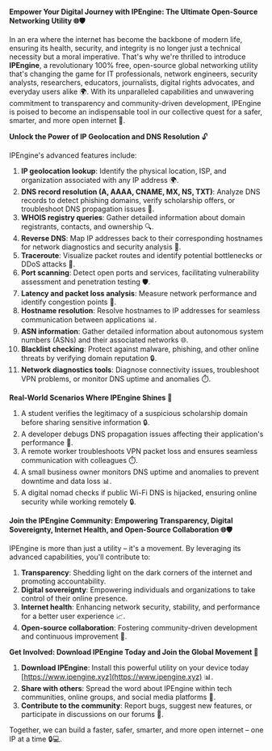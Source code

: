 **Empower Your Digital Journey with IPEngine: The Ultimate Open-Source Networking Utility 🌐🛡️**

In an era where the internet has become the backbone of modern life, ensuring its health, security, and integrity is no longer just a technical necessity but a moral imperative. That's why we're thrilled to introduce **IPEngine**, a revolutionary 100% free, open-source global networking utility that's changing the game for IT professionals, network engineers, security analysts, researchers, educators, journalists, digital rights advocates, and everyday users alike 🌍. With its unparalleled capabilities and unwavering commitment to transparency and community-driven development, IPEngine is poised to become an indispensable tool in our collective quest for a safer, smarter, and more open internet 🔐.

**Unlock the Power of IP Geolocation and DNS Resolution** 🔓

IPEngine's advanced features include:

1.  **IP geolocation lookup**: Identify the physical location, ISP, and organization associated with any IP address 🌍.
2.  **DNS record resolution (A, AAAA, CNAME, MX, NS, TXT)**: Analyze DNS records to detect phishing domains, verify scholarship offers, or troubleshoot DNS propagation issues 📡.
3.  **WHOIS registry queries**: Gather detailed information about domain registrants, contacts, and ownership 🔍.
4.  **Reverse DNS**: Map IP addresses back to their corresponding hostnames for network diagnostics and security analysis 🔎.
5.  **Traceroute**: Visualize packet routes and identify potential bottlenecks or DDoS attacks 🚀.
6.  **Port scanning**: Detect open ports and services, facilitating vulnerability assessment and penetration testing 🛡️.
7.  **Latency and packet loss analysis**: Measure network performance and identify congestion points 🔴.
8.  **Hostname resolution**: Resolve hostnames to IP addresses for seamless communication between applications 📊.
9.  **ASN information**: Gather detailed information about autonomous system numbers (ASNs) and their associated networks 🌐.
10. **Blacklist checking**: Protect against malware, phishing, and other online threats by verifying domain reputation 🔒.
11. **Network diagnostics tools**: Diagnose connectivity issues, troubleshoot VPN problems, or monitor DNS uptime and anomalies ⏱️.

**Real-World Scenarios Where IPEngine Shines 🌟**

1.  A student verifies the legitimacy of a suspicious scholarship domain before sharing sensitive information 🔒.
2.  A developer debugs DNS propagation issues affecting their application's performance 📡.
3.  A remote worker troubleshoots VPN packet loss and ensures seamless communication with colleagues ⏱️.
4.  A small business owner monitors DNS uptime and anomalies to prevent downtime and data loss 📊.
5.  A digital nomad checks if public Wi-Fi DNS is hijacked, ensuring online security while working remotely 🔒.

**Join the IPEngine Community: Empowering Transparency, Digital Sovereignty, Internet Health, and Open-Source Collaboration 🌐🛡️**

IPEngine is more than just a utility – it's a movement. By leveraging its advanced capabilities, you'll contribute to:

1.  **Transparency**: Shedding light on the dark corners of the internet and promoting accountability.
2.  **Digital sovereignty**: Empowering individuals and organizations to take control of their online presence.
3.  **Internet health**: Enhancing network security, stability, and performance for a better user experience 📈.
4.  **Open-source collaboration**: Fostering community-driven development and continuous improvement 🔗.

**Get Involved: Download IPEngine Today and Join the Global Movement 🚀**

1.  **Download IPEngine**: Install this powerful utility on your device today [https://www.ipengine.xyz](https://www.ipengine.xyz) 📊.
2.  **Share with others**: Spread the word about IPEngine within tech communities, online groups, and social media platforms 📢.
3.  **Contribute to the community**: Report bugs, suggest new features, or participate in discussions on our forums 🔗.

Together, we can build a faster, safer, smarter, and more open internet – one IP at a time 🔒💻.